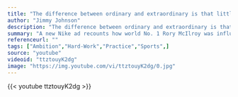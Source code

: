 ```yaml
---
title: "The difference between ordinary and extraordinary is that little extra."
author: "Jimmy Johnson"
description: "The difference between ordinary and extraordinary is that little extra. - Jimmy Johnson quotes from GetInspired365.com"
summary: "A new Nike ad recounts how world No. 1 Rory McIlroy was influenced by some of the great moments in Tiger Woods' career...and how the torch is now being passed."
referenceurl: ""
tags: ["Ambition","Hard-Work","Practice","Sports",]
source: "youtube"
videoid: "ttztouyK2dg"
image: "https://img.youtube.com/vi/ttztouyK2dg/0.jpg"
---
```


{{< youtube ttztouyK2dg >}}
